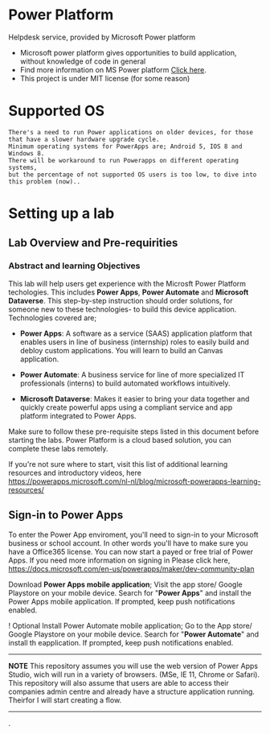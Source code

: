 # Power Platform 
Helpdesk service, provided by Microsoft Power platform

  * Microsoft power platform gives opportunities to build application, without knowledge of code in general
  * Find more information on MS Power platform [Click here](https://docs.microsoft.com/nl-nl/learn/powerplatform/ "Click Here").
  * This project is under MIT license (for some reason) 
  
 
 # Supported OS
 
    There's a need to run Power applications on older devices, for those that have a slower hardware upgrade cycle.
    Minimum operating systems for PowerApps are; Android 5, IOS 8 and Windows 8. 
    There will be workaround to run Powerapps on different operating systems, 
    but the percentage of not supported OS users is too low, to dive into this problem (now)..
    
  
 # Setting up a lab
 ## Lab Overview and Pre-requirities
 
 ### Abstract and learning Objectives
 This lab will help users get experience with the Microsft Power Platform techologies. This includes **Power Apps**, **Power Automate** and **Microsoft Dataverse**. 
 This step-by-step instruction should order solutions, for someone new to these technologies- to build this device application.  
 Technologies covered are;
 
   * **Power Apps**: A software as a service (SAAS) application platform that enables users in line of business (internship) roles to easily build and debloy custom applications.          You will learn to build an Canvas application. 
   
   * **Power Automate**: A business service for line of more specialized IT professionals (interns) to build automated workflows intuitively.
  
   * **Microsoft Dataverse**: Makes it easier to bring your data together and quickly create powerful apps using a compliant service and app platform integrated to Power Apps.

 Make sure to follow these pre-requisite steps listed in this document before starting the labs. Power Platform is a cloud based solution, you can complete these labs remotely.
 
 If you're not sure where to start, visit this list of additional learning resources and introductory videos, here https://powerapps.microsoft.com/nl-nl/blog/microsoft-powerapps-learning-resources/
 
 ## Sign-in to Power Apps
 
 To enter the Power App enviroment, you'll need to sign-in to your Microsoft business or school account. In other words you'll have to make sure you have a Office365 license. 
 You can now start a payed or free trial of Power Apps. If you need more information on signing in Please click here, https://docs.microsoft.com/en-us/powerapps/maker/dev-community-plan
 
  
  Download **Power Apps mobile application**; Visit the app store/ Google Playstore on your mobile device. Search for "**Power Apps**" and install the Power Apps mobile application. If prompted, keep push notifications enabled.
  
   ! Optional 
  Install Power Automate mobile application; Go to the App store/ Google Playstore on your mobile device. Search for "**Power Automate**" and install th eapplication. If           prompted, keep push notifications enabled. 
  
  ---
**NOTE**
This repository assumes you will use the web version of Power Apps Studio, wich will run in a variety of browsers. (MSe, IE 11, Chrome or Safari).
This repository will also assume that users are able to access their companies admin centre and already have a structure application running.
Theirfor I will start creating a flow.


---



  
    
       
 .
 
 
 
 
 

  
  

